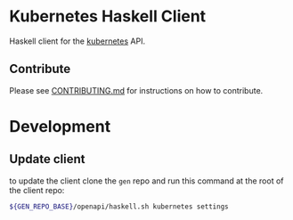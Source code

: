 # Kubernetes Haskell Client

Haskell client for the [kubernetes](http://kubernetes.io/) API.

## Contribute

Please see [CONTRIBUTING.md](CONTRIBUTING.md) for instructions on how to contribute.

# Development

## Update client

to update the client clone the `gen` repo and run this command at the root of the client repo:

```bash
${GEN_REPO_BASE}/openapi/haskell.sh kubernetes settings
```
